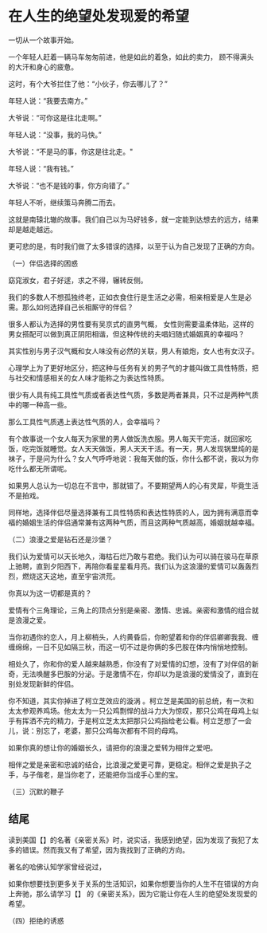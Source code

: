 
# 在人生的绝望处发现爱的希望

一切从一个故事开始。

一个年轻人赶着一辆马车匆匆前进，他是如此的着急，如此的卖力， 顾不得满头的大汗和身心的疲惫。

这时，有个大爷拦住了他：“小伙子，你去哪儿了？”

年轻人说：“我要去南方。”

大爷说：“可你这是往北走啊。”

年轻人说：“没事，我的马快。”

大爷说：“不是马的事，你这是往北走。"

年轻人说：“我有钱。”

大爷说：“也不是钱的事，你方向错了。”

年轻人不听，继续策马奔腾二而去。

这就是南辕北辙的故事。我们自己以为马好钱多，就一定能到达想去的远方，结果却是越走越远。

更可悲的是，有时我们做了太多错误的选择，以至于认为自己发现了正确的方向。

（一）伴侣选择的困惑

窈窕淑女，君子好逑，求之不得，辗转反侧。

我们的多数人不想孤独终老，正如衣食住行是生活之必需，相亲相爱是人生是必需。那么如何选择自己长相厮守的伴侣？

很多人都认为选择的男性要有吴京式的直男气概， 女性则需要温柔体贴，这样的男女搭配可以做到真正阴阳相谐，但这种传统的夫唱妇随式婚姻真的幸福吗？

其实性别与男子汉气概和女人味没有必然的关联，男人有娘炮，女人也有女汉子。

心理学上为了更好地区分，把这种与任务有关的男子气的才能叫做工具性特质，把与社交和情感相关的女人味才能称之为表达性特质。

很少有人具有纯工具性气质或者表达性气质，多数是两者兼具，只不过是两种气质中的哪一种高一些。

那么工具性气质遇上表达性气质的人，会幸福吗？

有个故事说一个女人每天为家里的男人做饭洗衣服。男人每天干完活，就回家吃饭，吃完饭就睡觉。女人天天做饭，男人天天干活。有一天，男人发现锅里炖的是袜子，于是问为什么？女人气呼呼地说：我每天做的饭，你什么都不说，我以为你吃什么都无所谓呢。

如果男人总认为一切总在不言中，那就错了。不要期望两人的心有灵犀，毕竟生活不是拍戏。

同样地，选择伴侣尽量选择兼有工具性特质和表达性特质的人，因为拥有满意而幸福的婚姻生活的伴侣通常兼有这两种气质，而且这两种气质越高，婚姻就越幸福。

（二）浪漫之爱是钻石还是沙堡？

我们认为爱情可以天长地久，海枯石烂乃敢与君绝。我们认为可以骑在骏马在草原上驰聘，直到夕阳西下，再陪你看星星看月亮。我们认为这浪漫的爱情可以轰轰烈烈，燃烧这天这地，直至宇宙洪荒。

你真以为这一切都是真的？

爱情有个三角理论，三角上的顶点分别是亲密、激情、忠诚。亲密和激情的组合就是浪漫之爱。

当你初遇你的恋人，月上柳梢头，人约黄昏后，你盼望着和你的伴侣卿卿我我、缠缠绵绵，一日不见如隔三秋，而这一切不过是你俩的多巴胺在体内悄悄地控制。

相处久了，你和你的爱人越来越熟悉，你没有了对爱情的幻想，没有了对伴侣的新奇，无法唤醒多巴胺的分泌。于是激情不在，你却以为是浪漫的爱情没了，直到在别处发现新鲜的伴侣。

你不知道，其实你掉进了柯立芝效应的漩涡 。柯立芝是美国的前总统，有一次和太太参观养鸡场。他太太为一只公鸡剽悍的战斗力大为惊叹，那只公鸡在母鸡上似乎有挥洒不完的精力，于是柯立芝太太把那只公鸡指给老公看。柯立芝想了一会儿，说：别忘了，老婆，那只公鸡每次都有不同的母鸡。

如果你真的想让你的婚姻长久，请把你的浪漫之爱转为相伴之爱吧。

相伴之爱是亲密和忠诚的结合，比浪漫之爱更可靠，更稳定。相伴之爱是执子之手，与子偕老，是当你老了，还能把你当成手心里的宝。

（三）沉默的鞭子















## 结尾

读到美国【】的名著《亲密关系》时，说实话，我感到绝望，因为发现了我犯了太多的错误。然而我又有了希望，因为我找到了正确的方向。

著名的哈佛认知学家曾经说过，

如果你想要找到更多关于关系的生活知识，如果你想要当你的人生不在错误的方向上奔驰，那么请学习【】 的《亲密关系》，因为它能让你在人生的绝望处发现爱的希望。














（四）拒绝的诱惑







<!--stackedit_data:
eyJoaXN0b3J5IjpbNjc5ODg3MDE0XX0=
-->